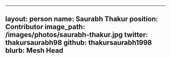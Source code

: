 ---
layout: person
name: Saurabh Thakur
position: Contributor
image_path: /images/photos/saurabh-thakur.jpg
twitter: thakursaurabh98
github: thakursaurabh1998
blurb: Mesh Head
----